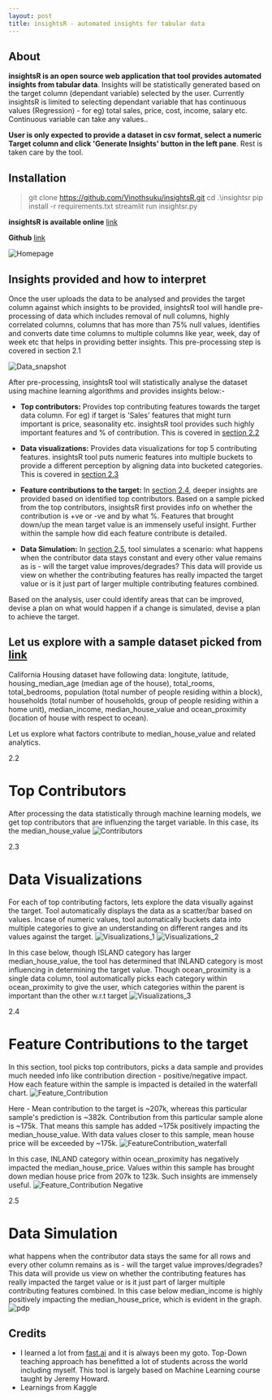 ```yaml
---
layout: post
title: insightsR - automated insights for tabular data
---
```


## About
**insightsR is an open source web application that tool provides automated insights from tabular data**. Insights will be statistically generated based on the target column (dependant variable) selected by the user. Currently insightsR is limited to selecting dependant variable that has continuous values (Regression) - for eg) total sales, price, cost, income, salary etc. Continuous variable can take any values..

**User is only expected to provide a dataset in csv format, select a numeric Target column and click 'Generate Insights' button in the left pane**. Rest is taken care by the tool.

## Installation
>git clone https://github.com/Vinothsuku/insightsR.git
>cd .\insightsr
>pip install -r requirements.txt
>streamlit run insightsr.py

**insightsR is available online** [link](https://insightsr.herokuapp.com)

**Github** [link](https://github.com/Vinothsuku/insightsR)

<img alt="Homepage" src="../assets/img/insightsr/Home.png">

## Insights provided and how to interpret

Once the user uploads the data to be analysed and provides the target column against which insights to be provided, insightsR tool will handle pre-processing of data which includes removal of null columns, highly correlated columns, columns that has more than 75% null values, identifies and converts date time columns to multiple columns like year, week, day of week etc that helps in providing better insights. This pre-processing step is covered in section 2.1

<img alt="Data_snapshot" src="../assets/img/insightsr/Data_snapshot.png">

After pre-processing, insightsR tool will statistically analyse the dataset using machine learning algorithms and provides insights below:-
- **Top contributors:** Provides top contributing features towards the target data column. For eg) if target is 'Sales' features that might turn important is price, seasonality etc. insightsR tool provides such highly important features and % of contribution. This is covered in [section 2.2](#top-contributors)

- **Data visualizations:** Provides data visualizations for top 5 contributing features. insightsR tool puts numeric features into multiple buckets to provide a different perception by aligning data into bucketed categories. This is covered in [section 2.3](#data-visualizations)

- **Feature contributions to the target:** In [section 2.4](#feature-contributions-to-the-target), deeper insights are provided based on identified top contributors. Based on a sample picked from the top contributors, insightsR first provides info on whether the contribution is +ve or -ve and by what %. Features that brought down/up the mean target value is an immensely useful insight. Further within the sample how did each feature contribute is detailed.

- **Data Simulation:** In [section 2.5](#data-simulation), tool simulates a scenario: what happens when the contributor data stays constant and every other value remains as is - will the target value improves/degrades? This data will provide us view on whether the contributing features has really impacted the target value or is it just part of larger multiple contributing features combined.

Based on the analysis, user could identify areas that can be improved, devise a plan on what would happen if a change is simulated, devise a plan to achieve the target.

## Let us explore with a sample dataset picked from [link](https://github.com/ageron/handson-ml/blob/master/datasets/housing/housing.csv)

California Housing dataset have following data: longitute, latitude, housing_median_age (median age of the house), total_rooms, total_bedrooms, population (total number of people residing within a block), households (total number of households, group of people residing within a home unit), median_income, median_house_value and ocean_proximity (location of house with respect to ocean).

Let us explore what factors contribute to median_house_value and related analytics.

2.2 
# Top Contributors
After processing the data statistically through machine learning models, we get top contributors that are influenzing the target variable. In this case, its the median_house_value
<img alt="Contributors" src="../assets/img/insightsr/Contributors.png">

2.3 
# Data Visualizations
For each of top contributing factors, lets explore the data visually against the target. Tool automatically displays the data as a scatter/bar based on values. Incase of numeric values, tool automatically buckets data into multiple categories to give an understanding on different ranges and its values against the target. 
<img alt="Visualizations_1" src="../assets/img/insightsr/Visualizations_1.png">
<img alt="Visualizations_2" src="../assets/img/insightsr/Visualizations_2.png">

In this case below, though ISLAND category has larger median_house_value, the tool has determined that INLAND category is most influencing in determining the target value. Though ocean_proximity is a single data column, tool automatically picks each category within ocean_proximity to give the user, which categories within the parent is important than the other w.r.t target
<img alt="Visualizations_3" src="../assets/img/insightsr/Visualizations_3.png">


2.4 
# Feature Contributions to the target
In this section, tool picks top contributors, picks a data sample and provides much needed info like contribution direction - positive/negative impact. How each feature within the sample is impacted is detailed in the waterfall chart.
<img alt="Feature_Contribution" src="../assets/img/insightsr/Feature_Contribution.png">

Here - Mean contribution to the target is ~207k, whereas this particular sample's prediction is ~382k. Contribution from this particular sample alone is ~175k. That means this sample has added ~175k positively impacting the median_house_value. With data values closer to this sample, mean house price will be exceeded by ~175k.
<img alt="FeatureContribution_waterfall" src="../assets/img/insightsr/FeatureContribution_waterfall.png">

In this case, INLAND category within ocean_proximity has negatively impacted the median_house_price. Values within this sample has brought down median house price from 207k to 123k. Such insights are immensely useful.
<img alt="Feature_Contribution Negative" src="../assets/img/insightsr/Feature_Contribution-ve.png">


2.5
# Data Simulation
what happens when the contributor data stays the same for all rows and every other column remains as is - will the target value improves/degrades? This data will provide us view on whether the contributing features has really impacted the target value or is it just part of larger multiple contributing features combined.
In this case below median_income is highly positively impacting the median_house_price, which is evident in the graph. 
<img alt="pdp" src="../assets/img/insightsr/pdp.png">


## Credits
- I learned a lot from [fast.ai](https://fast.ai) and it is always been my goto. Top-Down teaching approach has benefitted a lot of students across the world including myself. This tool is largely based on Machine Learning course taught by Jeremy Howard.
- Learnings from Kaggle
